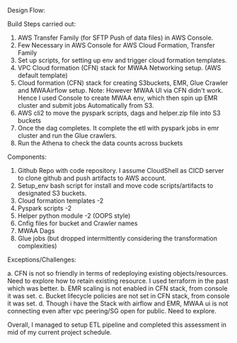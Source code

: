 Design Flow:
    
  


Build Steps carried out:

1. AWS Transfer Family (for SFTP Push of data files) in AWS Console.
2. Few Necessary in AWS Console for AWS Cloud Formation, Transfer Family  
3. Set up scripts, for setting up env and trigger cloud formation templates. 
4. VPC Cloud formation (CFN) stack for MWAA Networking setup. (AWS default template)
5. Cloud formation (CFN) stack for creating S3buckets, EMR, Glue Crawler and MWAAirflow setup. Note: However MWAA UI via CFN didn't work. Hence I used Console to create MWAA env, which then spin up EMR cluster and submit jobs Automatically from S3.
6. AWS cli2 to move the pyspark scripts, dags and helper.zip file into S3 buckets
7. Once the dag completes. It complete the etl with pyspark jobs in emr cluster and run the Glue crawlers.
8. Run the Athena to check the data counts across buckets

Components:
1. Github Repo with code repository. I assume CloudShell as CICD server to clone github and push artifacts to AWS account.
2. Setup_env bash script for install and move code scripts/artifacts to designated S3 buckets.
3. Cloud formation templates -2
4. Pyspark scripts -2
5. Helper python module -2 (OOPS style)
6. Cnfig files for bucket and Crawler names
7. MWAA Dags
8. Glue jobs (but dropped intermittently considering the transformation complexities)


Exceptions/Challenges:

a. CFN is not so friendly in terms of redeploying existing objects/resources. Need to explore how to retain existing resource. I used terraform in the past which was better.
b. EMR scaling is not enabled in CFN stack, from console it was set.
c. Bucket lifecycle policies are not set in CFN stack, from console it was set.
d. Though i have the Stack with airflow and EMR, MWAA ui is not connecting even after vpc peering/SG open for public. Need to explore.

Overall, I managed to setup ETL pipeline and completed this assessment in mid of my current project schedule.
